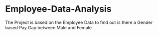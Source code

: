 # Employee-Data-Analysis
The Project is based on the Employee Data to find out is there a Gender based Pay Gap between Male and Female 
